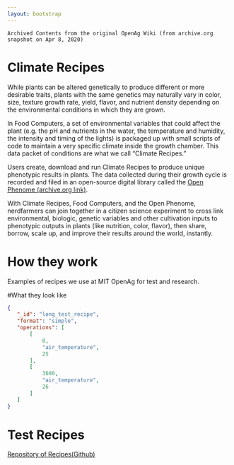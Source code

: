 ```yaml
---
layout: bootstrap
---
```

`Archived Contents from the original OpenAg Wiki (from archive.org snapshot on Apr 8, 2020)`

# Climate Recipes
While plants can be altered genetically to produce different or more desirable traits, plants with the same genetics 
may naturally vary in color, size, texture growth rate, yield, flavor, and nutrient density depending on the 
environmental conditions in which they are grown.

In Food Computers, a set of environmental variables that could affect the plant (e.g. the pH and nutrients in the 
water, the temperature and humidity, the intensity and timing of the lights) is packaged up with small scripts of 
code to maintain a very specific climate inside the growth chamber. This data packet of conditions are what we call 
“Climate Recipes.”

Users create, download and run Climate Recipes to produce unique phenotypic results in plants. The data collected 
during their growth cycle is recorded and filed in an open-source digital library called the [Open Phenome (archive.org link)](https://web.archive.org/web/20190720114223/https://www.media.mit.edu/projects/open-phenome-project/overview/).

With Climate Recipes, Food Computers, and the Open Phenome, nerdfarmers can join together in a citizen science 
experiment to cross link environmental, biologic, genetic variables and other cultivation inputs to phenotypic 
outputs in plants (like nutrition, color, flavor), then share, borrow, scale up, and improve their results 
around the world, instantly.

# How they work
Examples of recipes we use at MIT OpenAg for test and research.

#What they look like
```json
{
   "_id": "long_test_recipe",
   "format": "simple",
   "operations": [
       [
           0,
           "air_temperature",
           25
       ],
       [
           3600,
           "air_temperature",
           26
       ]
   ]
}
```

# Test Recipes
[Repository of Recipes(Github)](https://github.com/OpenAgricultureFoundation/openag_recipe_bag)